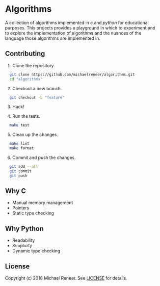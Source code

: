 # Algorithms

A collection of algorithms implemented in *c* and *python* for educational
purposes. This projects provides a playground in which to experiment and to
explore the implementation of algorithms and the nuances of the language those
algorithms are implemented in.

## Contributing

1. Clone the repository.

```bash
  git clone https://github.com/michaelreneer/algorithms.git
  cd "algorithms"
```

2. Checkout a new branch.

```bash
  git checkout -b "feature"
```

3. Hack!

4. Run the tests.

```bash
  make test
```

5. Clean up the changes.

```bash
  make lint
  make format
```

6. Commit and push the changes.

```bash
  git add --all
  git commit
  git push
```

## Why C

* Manual memory management
* Pointers
* Static type checking

## Why Python

* Readability
* Simplicity
* Dynamic type checking

## License

Copyright (c) 2018 Michael Reneer. See [LICENSE](LICENSE.md) for details.
